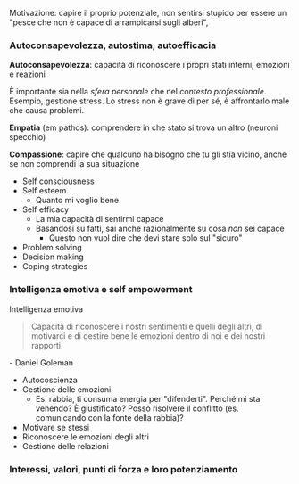 Motivazione: capire il proprio potenziale, non sentirsi stupido per essere un "pesce che non è capace di arrampicarsi sugli alberi",

### Autoconsapevolezza, autostima, autoefficacia

**Autoconsapevolezza**: capacità di riconoscere i propri stati interni, emozioni e reazioni

È importante sia nella *sfera personale* che nel *contesto professionale*. Esempio, gestione stress.
Lo stress non è grave di per sé, è affrontarlo male che causa problemi.

**Empatia** (em pathos): comprendere in che stato si trova un altro (neuroni specchio)

**Compassione**: capire che qualcuno ha bisogno che tu gli stia vicino, anche se non comprendi la sua situazione

- Self consciousness
- Self esteem
	- Quanto mi voglio bene
- Self efficacy
	- La mia capacità di sentirmi capace
	- Basandosi su fatti, sai anche razionalmente su cosa *non* sei capace
		- Questo non vuol dire che devi stare solo sul "sicuro"
- Problem solving
- Decision making
- Coping strategies

### Intelligenza emotiva e self empowerment

Intelligenza emotiva
> Capacità di riconoscere i nostri sentimenti e quelli degli altri, di motivarci e di gestire bene le emozioni dentro di noi e dei nostri rapporti.

\- Daniel Goleman

- Autocoscienza
- Gestione delle emozioni
	- Es: rabbia, ti consuma energia per "difenderti". Perché mi sta venendo? È giustificato? Posso risolvere il conflitto (es. comunicando con la fonte della rabbia)?
- Motivare se stessi
- Riconoscere le emozioni degli altri
- Gestione delle relazioni

### Interessi, valori, punti di forza e loro potenziamento
